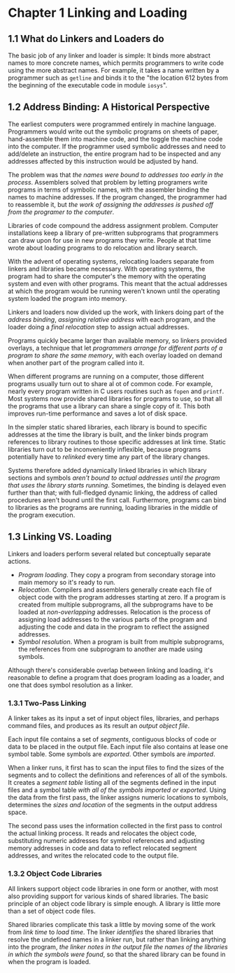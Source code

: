 # Chapter 1 Linking and Loading

## 1.1 What do Linkers and Loaders do

The basic job of any linker and loader is simple: It binds more abstract names to more concrete names, which permits programmers to write code using the more abstract names. For example, it takes a name written by a programmer such as `getline` and binds it to the "the location 612 bytes from the beginning of the executable code in module `iosys`".

## 1.2 Address Binding: A Historical Perspective

The earliest computers were programmed entirely in machine language. Programmers would write out the symbolic programs on sheets of paper, hand-assemble them into machine code, and the toggle the machine code into the computer. If the programmer used symbolic addresses and need to add/delete an instruction, the entire program had to be inspected and any addresses affected by this instruction would be adjusted by hand.

The problem was that *the names were bound to addresses too early in the process*. Assemblers solved that problem by letting programers write programs in terms of symbolic names, with the assembler binding the names to machine addresses. If the program changed, the programmer had to reassemble it, but *the work of assigning the addresses is pushed off from the programer to the computer*.

Libraries of code compound the address assignment problem. Computer installations keep a library of pre-written subprograms that programmers can draw upon for use in new programs they write. People at that time wrote about loading programs to do relocation and library search.

With the advent of operating systems, relocating loaders separate from linkers and libraries became necessary. With operating systems, the program had to share the computer's the memory with the operating system and even with other programs. This meant that the actual addresses at which the program would be running weren't known until the operating system loaded the program into memory.

Linkers and loaders now divided up the work, with linkers doing part of the *address binding*, *assigning relative address* with each program, and the loader doing a *final relocation* step to assign actual addresses.

Programs quickly became larger than available memory, so linkers provided overlays, a technique that let *programmers arrange for different parts of a program to share the same memory*, with each overlay loaded on demand when another part of the program called into it.

When different programs are running on a computer, those different programs usually turn out to share al ot of common code. For example, nearly every program written in C users routines such as `fopen` and `printf`. Most systems now provide shared libraries for programs to use, so that all the programs that use a library can share a single copy of it. This both improves run-time performance and saves a lot of disk space.

In the simpler static shared libraries, each library is bound to specific addresses at the time the library is built, and the linker binds program references to library routines to those specific addresses at link time. Static libraries turn out to be inconveniently inflexible, because programs potentially have to *relinked* every time any part of the library changes.

Systems therefore added dynamically linked libraries in which library sections and symbols *aren't bound to actual addresses until the program that uses the library starts running*. Sometimes, the binding is delayed even further than that; with full-fledged dynamic linking, the address of called procedures aren't bound until the first call. Furthermore, programs can bind to libraries as the programs are running, loading libraries in the middle of the program execution.

## 1.3 Linking VS. Loading

Linkers and loaders perform several related but conceptually separate actions.

+ *Program loading*. They copy a program from secondary storage into main memory so it's ready to run.
+ *Relocation*. Compilers and assemblers generally create each file of object code with the program addresses starting at zero. If a program is created from multiple subprograms, all the subprograms have to be loaded at *non-overlapping* addresses. Relocation is the process of assigning load addresses to the various parts of the program and adjusting the code and data in the program to reflect the assigned addresses.
+ *Symbol resolution*. When a program is built from multiple subprograms, the references from one subprogram to another are made using symbols.

Although there's considerable overlap between linking and loading, it's reasonable to define a program that does program loading as a loader, and one that does symbol resolution as a linker.

### 1.3.1 Two-Pass Linking

A linker takes as its input a set of input object files, libraries, and perhaps command files, and produces as its result an *output object file*.

Each input file contains a set of *segments*, contiguous blocks of code or data to be placed in the output file. Each input file also contains at lease one symbol table. Some symbols are *exported*. Other symbols are *imported*.

When a linker runs, it first has to scan the input files to find the sizes of the segments and to collect the definitions and references of all of the symbols. It creates a *segment table* listing all of the segments defined in the input files and a symbol table *with all of the symbols imported or exported*. Using the data from the first pass, the linker assigns numeric locations to symbols, determines the *sizes and location* of the segments in the output address space.

The second pass uses the information collected in the first pass to control the actual linking process. It reads and relocates the object code, substituting numeric addresses for symbol references and adjusting memory addresses in code and data to reflect relocated segment addresses, and writes the relocated code to the output file.

### 1.3.2 Object Code Libraries

All linkers support object code libraries in one form or another, with most also providing support for various kinds of shared libraries. The basic principle of an object code library is simple enough. A library is little more than a set of object code files.

Shared libraries complicate this task a little by moving some of the work from *link time* to *load time*. The linker *identifies* the shared libraries that resolve the undefined names in a linker run, but rather than linking anything into the program, *the linker notes in the output file the names of the libraries in which the symbols were found*, so that the shared library can be found in when the program is loaded.
